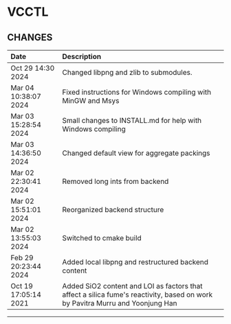 # VCCTL

## CHANGES

| Date                     | Description                         |
|:-------------------------|:-------------------------------------|
| Oct 29 14:30 2024 | Changed libpng and zlib to submodules. |
| Mar 04 10:38:07 2024 | Fixed instructions for Windows compiling with MinGW and Msys |
| Mar 03 15:28:54 2024 | Small changes to INSTALL.md for help with Windows compiling |
| Mar 03 14:36:50 2024 | Changed default view for aggregate packings |
| Mar 02 22:30:41 2024 | Removed long ints from backend |
| Mar 02 15:51:01 2024 | Reorganized backend structure |
| Mar 02 13:55:03 2024 | Switched to cmake build |
| Feb 29 20:23:44 2024 | Added local libpng and restructured backend content |
| Oct 19 17:05:14 2021 | Added SiO2 content and LOI as factors that affect a silica fume's reactivity, based on work by Pavitra Murru and Yoonjung Han |

-----------------------------------------------------------------------------
